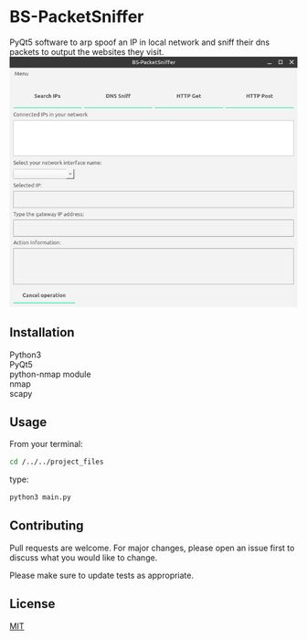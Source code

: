 # BS-PacketSniffer

PyQt5 software to arp spoof an IP in local network and sniff their dns packets to output the websites they visit.
![screenshot](screenshot.png)

## Installation
Python3 \
PyQt5 \
python-nmap module \
nmap \
scapy

## Usage
From your terminal:
```bash
cd /../../project_files
```
type:
```bash
python3 main.py
```


## Contributing
Pull requests are welcome. For major changes, please open an issue first to discuss what you would like to change.

Please make sure to update tests as appropriate.

## License
[MIT](https://choosealicense.com/licenses/mit/)
